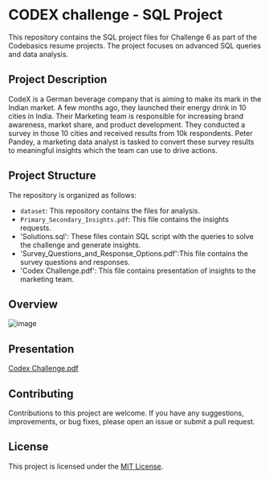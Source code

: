 # CODEX challenge - SQL Project

This repository contains the SQL project files for Challenge 6 as part of the Codebasics resume projects. The project focuses on advanced SQL queries and data analysis.

## Project Description
CodeX is a German beverage company that is aiming to make its mark in the Indian market. A few months ago, they launched their energy drink in 10 cities in India.
Their Marketing team is responsible for increasing brand awareness, market share, and product development. 
They conducted a survey in those 10 cities and received results from 10k respondents. 
Peter Pandey, a marketing data analyst is tasked to convert these survey results to meaningful insights which the team can use to drive actions.

## Project Structure
The repository is organized as follows:
- `dataset`: This repository contains the files for analysis.
- `Primary_Secondary_Insights.pdf`: This file contains the insights requests.
- 'Solutions.sql': These files contain SQL script with the queries to solve the challenge and generate insights.
- 'Survey_Questions_and_Response_Options.pdf':This file contains the survey questions and responses.
- 'Codex Challenge.pdf': This file contains presentation of insights to the marketing team.

## Overview
![image](https://github.com/akikl/SQLprojects/assets/57595385/6fbfcd08-100d-4620-b5d5-b15313c6edee)

  
## Presentation
[Codex Challenge.pdf](https://github.com/akikl/SQLprojects/files/11929960/Codex.Challenge.pdf)

## Contributing
Contributions to this project are welcome. If you have any suggestions, improvements, or bug fixes, please open an issue or submit a pull request.

## License

This project is licensed under the [MIT License](LICENSE).
